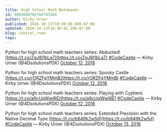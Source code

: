 ```yaml
---
title: High School Math Notebooks
id: 6802040785784743364
author: Kirby Urner
published: 2016-10-13T10:30:00.000-07:00
updated: 2016-10-13T10:30:42.296-07:00
blog: control_room
tags: 
---
```


Python for high school math teachers series:  Abducted!  [https://t.co/ZgJ8I1bLa7](https://t.co/ZgJ8I1bLa7) [#CodeCastle](https://twitter.com/hashtag/CodeCastle?src=hash)
— Kirby Urner (@4DsolutionsPDX) [October 12, 2016](https://twitter.com/4DsolutionsPDX/status/785994211321536512)

Python for high school math teachers series:  Spooky Castle  [https://t.co/rORZFqYMmB](https://t.co/rORZFqYMmB) [#CodeCastle](https://twitter.com/hashtag/CodeCastle?src=hash)
— Kirby Urner (@4DsolutionsPDX) [October 12, 2016](https://twitter.com/4DsolutionsPDX/status/785993873646428160)

Python for high school math teachers series:  Playing with Cyphers  [https://t.co/a9cUqWwI6E](https://t.co/a9cUqWwI6E) [#CodeCastle](https://twitter.com/hashtag/CodeCastle?src=hash)
— Kirby Urner (@4DsolutionsPDX) [October 12, 2016](https://twitter.com/4DsolutionsPDX/status/785993688153403392)

Python for high school math teachers series: Extended Precision with the Native Decimal Type [https://t.co/b84tfk2w5d](https://t.co/b84tfk2w5d) [#CodeCastle](https://twitter.com/hashtag/CodeCastle?src=hash)
— Kirby Urner (@4DsolutionsPDX) [October 13, 2016](https://twitter.com/4DsolutionsPDX/status/786613668364509184)